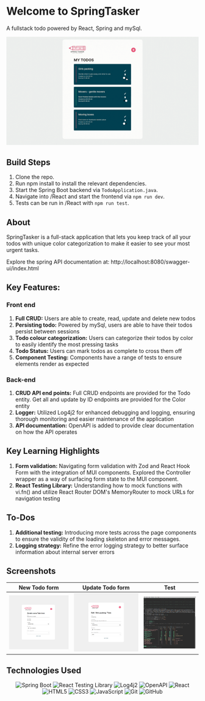 # Welcome to SpringTasker

A fullstack todo powered by React, Spring and mySql.

<div align="center">
  <img src="./React/public/springtasker.gif" alt="Todo Homepage">
</div>

## Build Steps

1. Clone the repo.
2. Run npm install to install the relevant dependencies.
3. Start the Spring Boot backend via `TodoApplication.java`.
4. Navigate into /React and start the frontend via `npm run dev`.
5. Tests can be run in /React with `npm run test`.

## About

SpringTasker is a full-stack application that lets you keep track of all your todos with unique color categorization to make it easier to see your most urgent tasks.

Explore the spring API documentation at: http://localhost:8080/swagger-ui/index.html

## Key Features:

### Front end

1. **Full CRUD:** Users are able to create, read, update and delete new todos
2. **Persisting todo:** Powered by mySql, users are able to have their todos persist between sessions
3. **Todo colour categorization:** Users can categorize their todos by color to easily identify the most pressing tasks
4. **Todo Status:** Users can mark todos as complete to cross them off
5. **Component Testing:** Components have a range of tests to ensure elements render as expected

### Back-end

1. **CRUD API end points:** Full CRUD endpoints are provided for the Todo entity. Get all and update by ID endpoints are provided for the Color entity
2. **Logger:** Utilized Log4j2 for enhanced debugging and logging, ensuring thorough monitoring and easier maintenance of the application
3. **API documentation:** OpenAPI is added to provide clear documentation on how the API operates

## Key Learning Highlights

1. **Form validation:** Navigating form validation with Zod and React Hook Form with the integration of MUI components. Explored the Controller wrapper as a way of surfacing form state to the MUI component.
2. **React Testing Library:** Understanding how to mock functions with vi.fn() and utilize React Router DOM's MemoryRouter to mock URLs for navigation testing

## To-Dos

1. **Additional testing:** Introducing more tests across the page components to ensure the validity of the loading skeleton and error messages.
2. **Logging strategy:** Refine the error logging strategy to better surface information about internal server errors

## Screenshots

| New Todo form                                 | Update Todo form                                 | Test                                   |
| --------------------------------------------- | ------------------------------------------------ | -------------------------------------- |
| <img src="./React/public/newtodoform.png"  /> | <img src="./React/public/updatetodoform.png"  /> | <img src="./React/public/test.png"  /> |

## Technologies Used

<div align="center">

![Spring Boot](https://img.shields.io/badge/-Spring%20Boot-05122A?style=flat&logo=springboot)
![React Testing Library](https://img.shields.io/badge/-React%20Testing%20Library-05122A?style=flat&logo=testinglibrary)
![Log4j2](https://img.shields.io/badge/-Log4j2-05122A?style=flat&logo=apache)
![OpenAPI](https://img.shields.io/badge/-OpenAPI-05122A?style=flat&logo=openapiinitiative)
![React](https://img.shields.io/badge/-React-05122A?style=flat&logo=react)
![HTML5](https://img.shields.io/badge/-HTML5-05122A?style=flat&logo=html5)
![CSS3](https://img.shields.io/badge/-CSS3-05122A?style=flat&logo=css3)
![JavaScript](https://img.shields.io/badge/-JavaScript-05122A?style=flat&logo=javascript)
![Git](https://img.shields.io/badge/-Git-05122A?style=flat&logo=git)
![GitHub](https://img.shields.io/badge/-GitHub-05122A?style=flat&logo=github)

</div>
